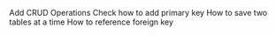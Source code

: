 Add CRUD Operations
Check how to add primary key
How to save two tables at a time
How to reference foreign key
